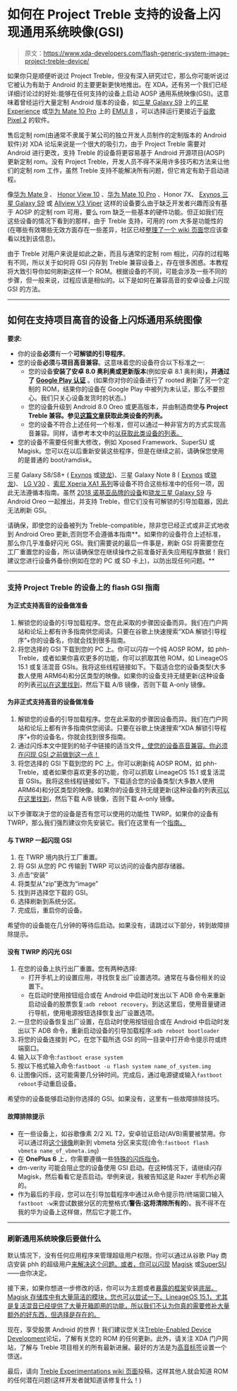 # 如何在 Project Treble 支持的设备上闪现通用系统映像(GSI)

> 原文：<https://www.xda-developers.com/flash-generic-system-image-project-treble-device/>

如果你只是顺便听说过 Project Treble，但没有深入研究过它，那么你可能听说过它被认为有助于 Android 的主要更新更快地推出。在 XDA，还有另一个我们已经详细讨论过的好处:能够在任何支持的设备上启动 AOSP 通用系统映像(GSI)。这意味着曾经运行大量定制 Android 版本的设备，如[三星 Galaxy S9](https://www.xda-developers.com/samsung-galaxy-s9-s9-plus-hands-on/) 上的[三星 Experience](https://www.xda-developers.com/samsung-experience-9-0-beta-android-oreo-features/) 或[华为 Mate 10 Pro](https://www.xda-developers.com/huawei-mate-10-pro-porsche-official/) 上的 [EMUI 8](https://www.xda-developers.com/official-changelog-huawei-mate-9-android-oreo-update/) ，可以选择运行更接近于[谷歌 Pixel 2](https://www.xda-developers.com/google-pixel-2-xl-announced-price/) 的软件。

售后定制 rom(由通常不隶属于某公司的独立开发人员制作的定制版本的 Android 软件)对 XDA 论坛来说是一个很大的吸引力，由于 Project Treble 需要对 Android 进行更改，支持 Treble 的设备将更容易基于 Android 开源项目(AOSP)更新定制 rom。没有 Project Treble，开发人员不得不采用许多技巧和方法来让他们的定制 rom 工作，虽然 Treble 支持不能解决所有问题，但它肯定有助于启动进程。

像[华为 Mate 9](https://www.xda-developers.com/stock-android-oreo-huawei-mate-9-project-treble/) 、 [Honor View 10](https://www.xda-developers.com/lineageos-honor-view-10-huawei-mate-10-pro-project-treble/) 、[华为 Mate 10 Pro](https://www.xda-developers.com/project-treble-aosp-android-oreo-huawei-mate-10-pro/) 、Honor 7X、 [Exynos 三星 Galaxy S9](https://www.xda-developers.com/samsung-galaxy-s9-aosp-android-8-1-oreo/) 或 [Allview V3 Viper](https://www.xda-developers.com/obscure-mediatek-phone-kernel-source-android-oreo-project-treble/) 这样的设备要么由于缺乏开发者兴趣而没有基于 AOSP 的定制 rom 可用，要么 rom 缺乏一些基本的硬件功能。但正如我们在这些设备的情况下看到的那样，由于 Treble 支持，可用的 rom 大多是功能性的(在哪些有效哪些无效方面存在一些差异，社区已经[整理了一个 wiki 页面](https://github.com/phhusson/treble_experimentations/wiki)您应该查看以找到该信息)。

由于 Treble 对用户来说是如此之新，而且与通常的定制 rom 相比，闪存的过程略有不同，所以关于如何将 GSI 闪存到 Treble 兼容设备上，存在很多困惑。本教程将大致引导你如何刷新这样一个 ROM。根据设备的不同，可能会涉及一些不同的步骤，但一般来说，过程应该是相似的。以下是如何在兼容高音的安卓设备上闪现 GSI 的方法。

* * *

## 如何在支持项目高音的设备上闪烁通用系统图像

**要求:**

*   你的设备**必须**有一个**可解锁的引导程序**。
*   您的设备**必须**与**项目高音兼容**。这意味着您的设备符合以下标准之一:
    *   您的设备**安装了安卓 8.0 奥利奥或更新版本**(例如安卓 8.1 奥利奥)**，并通过了 [Google Play 认证](https://www.xda-developers.com/how-to-fix-device-not-certified-by-google-error/)** 。(如果你对你的设备进行了 rooted 刷新了另一个定制的 ROM，结果你的设备在 Google Play 中被列为未认证，那么不要担心。我们只关心设备发货时的状态。)
    *   您的设备升级到 Android 8.0 Oreo 或更高版本，并由制造商使**与 Project Treble 兼容。参见[这篇文章](https://www.xda-developers.com/list-android-devices-project-treble-support/)获取此类设备的列表。**
    *   您的设备不符合上述任何一个标准，但可以通过一种非官方的方式实现高音兼容。同样，请参考本文中的[以获取此类设备的列表。](https://www.xda-developers.com/list-android-devices-project-treble-support/)
*   您的设备不需要任何重大修改，例如 Xposed Framework、SuperSU 或 Magisk。您可以在以后重新安装这些程序，但是在继续之前，请确保您使用的是普通的 boot/ramdisk。

三星 Galaxy S8/S8+ ( [Exynos](https://www.xda-developers.com/how-to-install-android-oreo-on-the-samsung-galaxy-s8-s8-exynos/) 或[骁龙](https://www.xda-developers.com/install-android-oreo-galaxy-s8-snapdragon/))、三星 Galaxy Note 8 ( [Exynos](https://www.xda-developers.com/install-android-oreo-samsung-galaxy-note-8-exynos/) 或[骁龙](https://www.xda-developers.com/samsung-galaxy-note-8-android-oreo-verizon-sprint/))、 [LG V30](https://www.xda-developers.com/lg-v30-android-oreo-update-south-korea/) 、[索尼 Xperia XA1 系列](https://www.xda-developers.com/sony-xperia-xa1-series-android-oreo/)等设备不符合这些标准中的任何一项，因此无法遵循本指南。虽然 [2018 诺基亚品牌的设备](https://www.xda-developers.com/nokia-8-sirocco-nokia-7-plus-nokia-6-nokia-1-8110-reloaded/)和[骁龙三星 Galaxy S9](https://www.xda-developers.com/samsung-galaxy-s9-and-galaxy-s9-are-official-specifications-features-prices-and-availability/) 与 Android Oreo 一起推出，并支持 Treble，但它们没有可解锁的引导加载器，因此无法刷新 GSI。

请确保，即使您的设备被列为 Treble-compatible，除非您已经正式或非正式地收到 Android Oreo 更新,否则您不会遵循本指南**。如果你的设备符合上述标准，那么你几乎准备好闪光 GSI。我们需要说的最后一件事是，刷新 GSI 将需要您在工厂重置您的设备，所以请确保您在继续操作之前准备好丢失应用程序数据！我们建议您进行设备外备份(例如在您的 PC 或 SD 卡上)，以防出现任何问题。**

* * *

### 支持 Project Treble 的设备上的 flash GSI 指南

#### 为正式支持高音的设备做准备

1.  解锁您的设备的引导加载程序。您在此采取的步骤因设备而异。我们在门户网站和论坛上都有许多指南供您阅读。只要在谷歌上快速搜索“XDA 解锁引导程序”+你的设备名，你就会找到很多指南。
2.  将您选择的 GSI 下载到您的 PC 上。你可以闪存一个纯 AOSP ROM，如 phh-Treble，或者如果你喜欢更多的功能，你可以抓取其他 ROM，如 LineageOS 15.1 或复活混音 GSIs。我将这些线程链接如下。下载适合您的设备类型(大多数人使用 ARM64)和分区类型的映像。如果你的设备支持无缝更新(这种设备的列表[可以在这里找到](https://www.xda-developers.com/list-android-devices-seamless-updates/)，然后下载 A/B 镜像，否则下载 A-only 镜像。

#### 为非正式支持高音的设备做准备

1.  解锁您的设备的引导加载程序。您在此采取的步骤因设备而异。我们在门户网站和论坛上都有许多指南供您阅读。只要在谷歌上快速搜索“XDA 解锁引导程序”+你的设备名，你就会找到很多指南。
2.  通过闪烁本文中提到的帖子中链接的适当文件[，使您的设备高音兼容。你必须在闪现 GSI 之前做到这一点！](https://www.xda-developers.com/list-android-devices-project-treble-support/)
3.  将您选择的 GSI 下载到您的 PC 上。你可以刷新纯 AOSP ROM，如 phh-Treble，或者如果你喜欢更多的功能，你可以抓取 LineageOS 15.1 或复活混音 GSIs。我将这些线程链接如下。下载适合您的设备类型(大多数人使用 ARM64)和分区类型的映像。如果你的设备支持无缝更新(这种设备的列表[可以在这里找到](https://www.xda-developers.com/list-android-devices-seamless-updates/)，然后下载 A/B 镜像，否则下载 A-only 镜像。

以下步骤取决于您的设备是否有您可以使用的功能性 TWRP。如果你的设备有 TWRP，那么我们强烈建议你先安装它。我们在这里有一个[指南。](https://www.xda-developers.com/how-to-install-twrp/)

#### 与 TWRP 一起闪现 GSI

1.  在 TWRP 境内执行工厂重置。
2.  将 GSI 从您的 PC 传输到 TWRP 可以访问的设备内部存储器。
3.  点击“安装”
4.  将类型从“zip”更改为“image”
5.  找到并选择您下载的 GSI。
6.  选择刷新到系统分区。
7.  完成后，重启你的设备。

希望你的设备能在几分钟的等待后启动。如果没有，请跳过以下部分，转到故障排除提示。

#### 没有 TWRP 的闪光 GSI

1.  在您的设备上执行出厂重置。您有两种选择:
    *   打开手机上的设置应用，寻找恢复出厂设置选项。通常在与备份相关的设置下。
    *   在启动时使用按钮组合或在 Android 中启动时发出以下 ADB 命令来重新启动设备的股票恢复:`adb reboot recovery`。到达这里后，使用音量键进行导航，使用电源按钮选择恢复出厂设置选项。
2.  一旦您的设备恢复出厂设置，在启动时使用按钮组合或在 Android 中启动时发出以下 ADB 命令，重新启动设备的引导加载程序:`adb reboot bootloader`
3.  将您的设备连接到 PC，在您下载所选 GSI 的同一目录中打开命令提示符或终端窗口。
4.  输入以下命令:`fastboot erase system`
5.  按以下格式输入命令:`fastboot -u flash system name_of_system.img`
6.  让图像闪烁，这可能需要几分钟时间。完成后，通过电源键或输入`fastboot reboot`手动重启设备。

希望你的设备能够启动到你选择的 GSI。如果没有，这里有一些故障排除技巧。

#### 故障排除提示

*   在一些设备上，如谷歌像素 2/2 XL T2，安卓验证启动(AVB)需要被禁用。你可以通过将[这个镜像](https://drive.google.com/open?id=1ifnXCIdkqKnk_a1HII9RqQd5CVFWz1xR)刷新到 vbmeta 分区来实现(命令:`fastboot flash vbmeta name_of_vbmeta.img`)
*   在 **OnePlus 6** 上，你需要遵循一些[特殊的闪烁指令](https://forum.xda-developers.com/oneplus-6/how-to/treble-mistery-solved-developer-t3800716)。
*   dm-verity 可能会阻止您的设备使用 GSI 启动。在这种情况下，请继续闪存 Magisk，然后看看它是否启动。举例来说，我被告知这是 Razer 手机所必需的。
*   作为最后的手段，您可以在引导加载程序中通过从命令提示符/终端窗口输入`fastboot -w`来尝试数据分区的完整格式(**警告:这将清除所有的**)。我不得不在我的华为设备上这样做，然后它才能工作。

* * *

### 刷新通用系统映像后要做什么

默认情况下，没有任何应用程序来管理超级用户权限。你可以通过从谷歌 Play 商店安装 phh 的超级用户[来解决这个问题。或者，你可以闪现](https://play.google.com/store/apps/details?id=me.phh.superuser) [Magisk](https://forum.xda-developers.com/apps/magisk) 或[SuperSU](https://forum.xda-developers.com/apps/supersu)——由你决定。

接下来，如果你想进一步修改的话，你可以为主题或者[暴露的框架](https://www.xda-developers.com/xposed-framework-for-android-oreo-beta/)安装[底层。Magisk 存储库中有大量简洁的模块，您也可以尝试一下。LineageOS 15.1，尤其是复活混音已经提供了大量开箱即用的功能，所以我们不认为你真的需要修补大量额外的好东西，但选择是存在的。](https://www.xda-developers.com/custom-themes-android-oreo-substratum/)

现在，享受股票 Android 的世界！我们建议您关注[Treble-Enabled Device Development](https://forum.xda-developers.com/project-treble/trebleenabled-device-development)论坛，了解有关您的 ROM 的任何更新。此外，请关注 XDA 门户网站，了解与 Treble 项目相关的所有最新进展。最好的方法是为[高音标签](https://www.xda-developers.com/tag/project-treble/)设置一个馈送。

最后，请向 [Treble Experimentations wiki 页面](https://github.com/phhusson/treble_experimentations/wiki)投稿，这样其他人就会知道 ROM 的任何潜在问题(这样开发者就知道该修复什么！)
